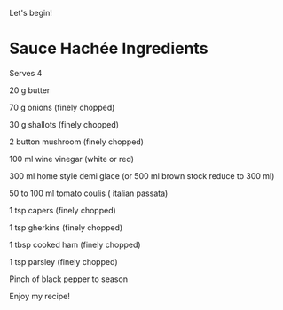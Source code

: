 Let's begin!
# Sauce Hachée Ingredients
Serves 4

20 g butter 

70 g onions (finely chopped)

30 g shallots (finely chopped)

2 button mushroom (finely chopped)

100 ml wine vinegar (white or red)

300 ml home style demi glace (or 500 ml brown stock reduce to 300 ml)

50 to 100 ml tomato coulis ( italian passata)

1 tsp capers (finely chopped)

1 tsp gherkins (finely chopped)

1 tbsp cooked ham (finely chopped)

1 tsp parsley (finely chopped)

Pinch of black pepper to season

Enjoy my recipe!


